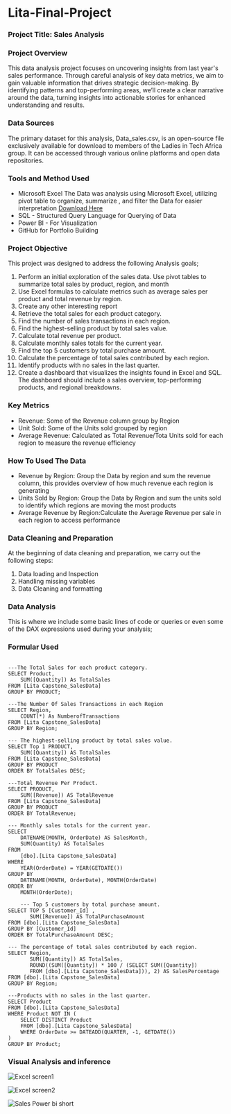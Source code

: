 # Lita-Final-Project
### Project Title: Sales Analysis
### Project Overview
This data analysis project focuses on uncovering insights from last year's sales performance. Through careful analysis of key data metrics, we aim to gain valuable information that drives strategic decision-making. By identifying patterns and top-performing areas, we’ll create a clear narrative around the data, turning insights into actionable stories for enhanced understanding and results.

### Data Sources
The primary dataset for this analysis, Data_sales.csv, is an open-source file exclusively available for download to members of the Ladies in Tech Africa group. It can be accessed through various online platforms and open data repositories.

### Tools and Method Used
- Microsoft Excel  The Data was analysis using Microsoft Excel, utilizing pivot table to organize, summarize , and filter the Data for easier interpretation [Download Here](https://canvas.instructure.com/courses/10186984/files/folder/Capstone%20Project)
- SQL - Structured Query Language for Querying of Data
- Power BI - For Visualization
- GitHub for Portfolio Building

### Project Objective
This project was designed to address the following Analysis goals;

1. Perform an initial exploration of the sales data. Use pivot tables to summarize total sales by product, region, and month
2. Use Excel formulas to calculate metrics such as average sales per product and total revenue by region.
3. Create any other interesting report
4. Retrieve the total sales for each product category.
5. Find the number of sales transactions in each region.
6. Find the highest-selling product by total sales value.
7. Calculate total revenue per product.
8. Calculate monthly sales totals for the current year.
9. Find the top 5 customers by total purchase amount.
10. Calculate the percentage of total sales contributed by each region.
11. Identify products with no sales in the last quarter.
12. Create a dashboard that visualizes the insights found in Excel and SQL. The dashboard should include a sales overview, top-performing products, and regional breakdowns.

### Key Metrics
- Revenue: Some of the Revenue column group by Region
- Unit Sold: Some of the Units sold grouped by region
- Average Revenue: Calculated as Total Revenue/Tota Units sold for each region to measure the revenue efficiency

### How To Used The Data
- Revenue by Region: Group the Data by region and sum the revenue column, this provides overview of how much revenue each region is generating
- Units Sold by Region: Group the Data by Region and sum the units sold to identify which regions are moving the most products
- Average Revenue by Region:Calculate the Average Revenue per sale in each region to access performance

### Data Cleaning and Preparation
At the beginning of data cleaning and preparation, we carry out the following steps:
1. Data loading and Inspection
2. Handling missing variables
3. Data Cleaning and formatting


### Data Analysis
This is where we include some basic lines of code or queries or even some of the DAX expressions used during your analysis;

### Formular Used
```SELECT * FROM [dbo].[Lita Capstone_SalesData]

---The Total Sales for each product category.
SELECT Product,
	SUM([Quantity]) As TotalSales
FROM [Lita Capstone_SalesData]
GROUP BY PRODUCT;

---The Number Of Sales Transactions in each Region
SELECT Region,
	COUNT(*) As NumberofTransactions
FROM [Lita Capstone_SalesData]
GROUP BY Region;

--- The highest-selling product by total sales value.
SELECT Top 1 PRODUCT,
	SUM([Quantity]) AS TotalSales
FROM [Lita Capstone_SalesData]
GROUP BY PRODUCT
ORDER BY TotalSales DESC;

---Total Revenue Per Product.
SELECT PRODUCT,
	SUM([Revenue]) AS TotalRevenue
FROM [Lita Capstone_SalesData]
GROUP BY PRODUCT
ORDER BY TotalRevenue;

--- Monthly sales totals for the current year.
SELECT 
	DATENAME(MONTH, OrderDate) AS SalesMonth,
	SUM(Quantity) AS TotalSales
FROM 
    [dbo].[Lita Capstone_SalesData]
WHERE 
    YEAR(OrderDate) = YEAR(GETDATE()) 
GROUP BY 
    DATENAME(MONTH, OrderDate), MONTH(OrderDate)
ORDER BY 
    MONTH(OrderDate);  

	--- Top 5 customers by total purchase amount.
SELECT TOP 5 [Customer_Id] , 
       SUM([Revenue]) AS TotalPurchaseAmount
FROM [dbo].[Lita Capstone_SalesData]
GROUP BY [Customer_Id]
ORDER BY TotalPurchaseAmount DESC;

--- The percentage of total sales contributed by each region.
SELECT Region, 
       SUM([Quantity]) AS TotalSales, 
       ROUND((SUM([Quantity]) * 100 / (SELECT SUM([Quantity])
	   FROM [dbo].[Lita Capstone_SalesData])), 2) AS SalesPercentage
FROM [dbo].[Lita Capstone_SalesData]
GROUP BY Region;

---Products with no sales in the last quarter.
SELECT Product
FROM [dbo].[Lita Capstone_SalesData]
WHERE Product NOT IN (
    SELECT DISTINCT Product
    FROM [dbo].[Lita Capstone_SalesData]   
	WHERE OrderDate >= DATEADD(QUARTER, -1, GETDATE()) 
)
GROUP BY Product;

```
### Visual Analysis and inference
![Excel screen1](https://github.com/user-attachments/assets/6a61df4c-5ed4-4a6f-9184-901805f6d872)

![Excel screen2](https://github.com/user-attachments/assets/82cd8062-4d1c-45f0-b5f5-4ea99a882fac)




![Sales Power bi short](https://github.com/user-attachments/assets/81209fef-c3d2-4a03-8765-e5b62cab0486)




